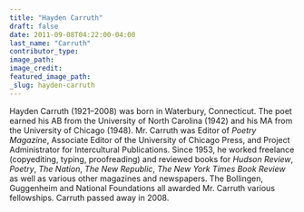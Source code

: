 ```yaml
---
title: "Hayden Carruth"
draft: false
date: 2011-09-08T04:22:00-04:00
last_name: "Carruth"
contributor_type:
image_path:
image_credit:
featured_image_path:
_slug: hayden-carruth
---
```


Hayden Carruth (1921–2008) was born in Waterbury, Connecticut. The poet earned his AB from the University of North Carolina (1942) and his MA from the University of Chicago (1948). Mr. Carruth was Editor of _Poetry Magazine_, Associate Editor of the University of Chicago Press, and Project Administrator for Intercultural Publications. Since 1953, he worked freelance (copyediting, typing, proofreading) and reviewed books for _Hudson Review_, _Poetry_, _The Nation_, _The New Republic_, _The New York Times Book Review_ as well as various other magazines and newspapers. The Bollingen, Guggenheim and National Foundations all awarded Mr. Carruth various fellowships. Carruth passed away in 2008.

